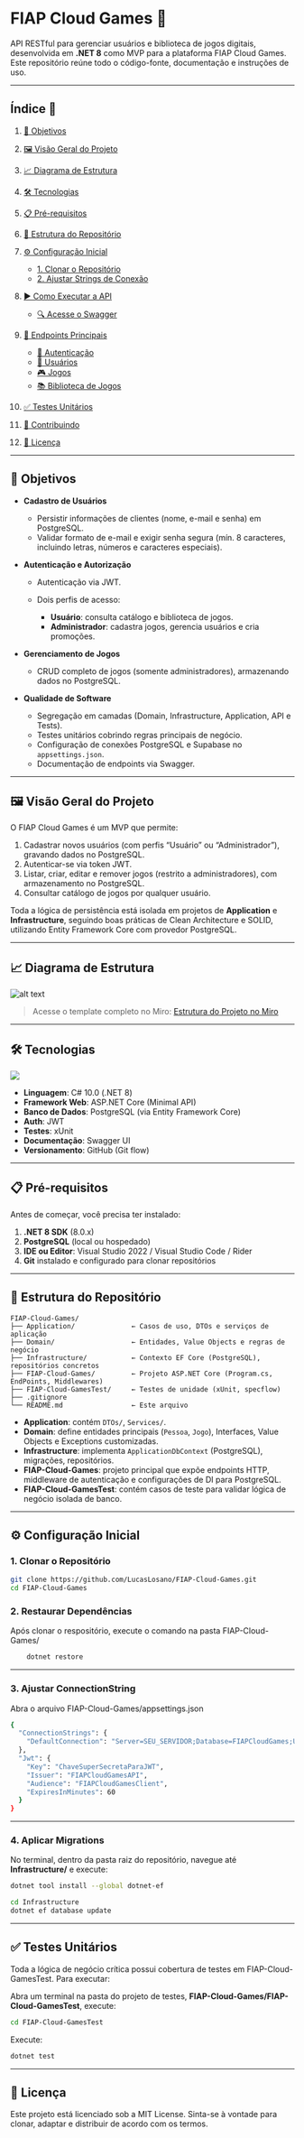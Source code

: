 # FIAP Cloud Games 🚀

API RESTful para gerenciar usuários e biblioteca de jogos digitais, desenvolvida em **.NET 8** como MVP para a plataforma FIAP Cloud Games. Este repositório reúne todo o código-fonte, documentação e instruções de uso.

---

## Índice 📑

1. [🎯 Objetivos](#objetivos)
2. [🖼️ Visão Geral do Projeto](#visão-geral-do-projeto)
3. [📈 Diagrama de Estrutura](#diagrama-de-estrutura)
4. [🛠️ Tecnologias](#tecnologias)
5. [📋 Pré-requisitos](#pré-requisitos)
6. [📂 Estrutura do Repositório](#estrutura-do-repositório)
7. [⚙️ Configuração Inicial](#configuração-inicial)

   - [1. Clonar o Repositório](#1-clonar-o-repositório)
   - [2. Ajustar Strings de Conexão](#2-ajustar-strings-de-conexão)

8. [▶️ Como Executar a API](#como-executar-a-api)

   - [🔍 Acesse o Swagger](#acesse-o-swagger)

9. [🔗 Endpoints Principais](#endpoints-principais)

   - [🔑 Autenticação](#autenticação)
   - [👤 Usuários](#usuários)
   - [🎮 Jogos](#jogos)
   - [📚 Biblioteca de Jogos](#biblioteca-de-jogos)

10. [✅ Testes Unitários](#testes-unitários)
11. [🤝 Contribuindo](#contribuindo)
12. [📄 Licença](#licença)

---

## 🎯 Objetivos

- **Cadastro de Usuários**

  - Persistir informações de clientes (nome, e-mail e senha) em PostgreSQL.
  - Validar formato de e-mail e exigir senha segura (mín. 8 caracteres, incluindo letras, números e caracteres especiais).

- **Autenticação e Autorização**

  - Autenticação via JWT.
  - Dois perfis de acesso:

    - **Usuário**: consulta catálogo e biblioteca de jogos.
    - **Administrador**: cadastra jogos, gerencia usuários e cria promoções.

- **Gerenciamento de Jogos**

  - CRUD completo de jogos (somente administradores), armazenando dados no PostgreSQL.

- **Qualidade de Software**

  - Segregação em camadas (Domain, Infrastructure, Application, API e Tests).
  - Testes unitários cobrindo regras principais de negócio.
  - Configuração de conexões PostgreSQL e Supabase no `appsettings.json`.
  - Documentação de endpoints via Swagger.

---

## 🖼️ Visão Geral do Projeto

O FIAP Cloud Games é um MVP que permite:

1. Cadastrar novos usuários (com perfis “Usuário” ou “Administrador”), gravando dados no PostgreSQL.
2. Autenticar-se via token JWT.
3. Listar, criar, editar e remover jogos (restrito a administradores), com armazenamento no PostgreSQL.
4. Consultar catálogo de jogos por qualquer usuário.

Toda a lógica de persistência está isolada em projetos de **Application** e **Infrastructure**, seguindo boas práticas de Clean Architecture e SOLID, utilizando Entity Framework Core com provedor PostgreSQL.

---

## 📈 Diagrama de Estrutura

![alt text](image-2.png)

> Acesse o template completo no Miro: [Estrutura do Projeto no Miro](https://miro.com/app/board/uXjVIw6cuUU=/)

---

## 🛠️ Tecnologias

<p align="">
  <a href="https://skillicons.dev">
    <img src="https://skillicons.dev/icons?i=cs,dotnet,postgres,git,github" />
  </a>
</p>

- **Linguagem**: C# 10.0 (.NET 8)
- **Framework Web**: ASP.NET Core (Minimal API)
- **Banco de Dados**: PostgreSQL (via Entity Framework Core)
- **Auth**: JWT
- **Testes**: xUnit
- **Documentação**: Swagger UI
- **Versionamento**: GitHub (Git flow)

---

## 📋 Pré-requisitos

Antes de começar, você precisa ter instalado:

1. **.NET 8 SDK** (8.0.x)
2. **PostgreSQL** (local ou hospedado)
3. **IDE ou Editor**: Visual Studio 2022 / Visual Studio Code / Rider
4. **Git** instalado e configurado para clonar repositórios

---

## 📂 Estrutura do Repositório

```
FIAP-Cloud-Games/
├── Application/              ← Casos de uso, DTOs e serviços de aplicação
├── Domain/                   ← Entidades, Value Objects e regras de negócio
├── Infrastructure/           ← Contexto EF Core (PostgreSQL), repositórios concretos
├── FIAP-Cloud-Games/         ← Projeto ASP.NET Core (Program.cs, EndPoints, Middlewares)
├── FIAP-Cloud-GamesTest/     ← Testes de unidade (xUnit, specflow)
├── .gitignore
└── README.md                 ← Este arquivo
```

- **Application**: contém `DTOs/`, `Services/`.
- **Domain**: define entidades principais (`Pessoa`, `Jogo`), Interfaces, Value Objects e Exceptions customizadas.
- **Infrastructure**: implementa `ApplicationDbContext` (PostgreSQL), migrações, repositórios.
- **FIAP-Cloud-Games**: projeto principal que expõe endpoints HTTP, middleware de autenticação e configurações de DI para PostgreSQL.
- **FIAP-Cloud-GamesTest**: contém casos de teste para validar lógica de negócio isolada de banco.

---

## ⚙️ Configuração Inicial

### 1. Clonar o Repositório

```bash
git clone https://github.com/LucasLosano/FIAP-Cloud-Games.git
cd FIAP-Cloud-Games
```

### 2. Restaurar Dependências

Após clonar o respositório, execute o comando na pasta FIAP-Cloud-Games/

```bash
    dotnet restore
```

---

### 3. Ajustar ConnectionString

Abra o arquivo FIAP-Cloud-Games/appsettings.json

```bash
{
  "ConnectionStrings": {
    "DefaultConnection": "Server=SEU_SERVIDOR;Database=FIAPCloudGames;User Id=SEU_USUARIO;Password=SUA_SENHA;"
  },
  "Jwt": {
    "Key": "ChaveSuperSecretaParaJWT",
    "Issuer": "FIAPCloudGamesAPI",
    "Audience": "FIAPCloudGamesClient",
    "ExpiresInMinutes": 60
  }
}
```

---

### 4. Aplicar Migrations

No terminal, dentro da pasta raiz do repositório, navegue até **Infrastructure/** e execute:

```bash
dotnet tool install --global dotnet-ef
```

```bash
cd Infrastructure
dotnet ef database update
```

---

## ✅ Testes Unitários

Toda a lógica de negócio crítica possui cobertura de testes em FIAP-Cloud-GamesTest. Para executar:

Abra um terminal na pasta do projeto de testes, **FIAP-Cloud-Games/FIAP-Cloud-GamesTest**, execute:

```bash
cd FIAP-Cloud-GamesTest
```

Execute:

```bash
dotnet test
```

---

## 📄 Licença

Este projeto está licenciado sob a MIT License. Sinta-se à vontade para clonar, adaptar e distribuir de acordo com os termos.

